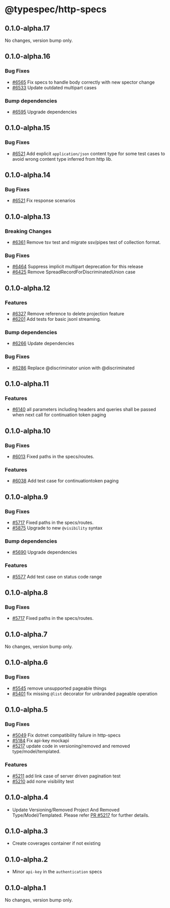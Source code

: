 # @typespec/http-specs

## 0.1.0-alpha.17

No changes, version bump only.

## 0.1.0-alpha.16

### Bug Fixes

- [#6565](https://github.com/microsoft/typespec/pull/6565) Fix specs to handle body correctly with new spector change
- [#6533](https://github.com/microsoft/typespec/pull/6533) Update outdated multipart cases

### Bump dependencies

- [#6595](https://github.com/microsoft/typespec/pull/6595) Upgrade dependencies


## 0.1.0-alpha.15

### Bug Fixes

- [#6521](https://github.com/microsoft/typespec/pull/6528) Add explicit `application/json` content type for some test cases to avoid wrong content type inferred from http lib.


## 0.1.0-alpha.14

### Bug Fixes

- [#6521](https://github.com/microsoft/typespec/pull/6521) Fix response scenarios


## 0.1.0-alpha.13

### Breaking Changes

- [#6361](https://github.com/microsoft/typespec/pull/6361) Remove tsv test and migrate ssv/pipes test of collection format.

### Bug Fixes

- [#6464](https://github.com/microsoft/typespec/pull/6464) Suppress implicit multipart deprecation for this release
- [#6425](https://github.com/microsoft/typespec/pull/6425) Remove SpreadRecordForDiscriminatedUnion case


## 0.1.0-alpha.12

### Features

- [#6327](https://github.com/microsoft/typespec/pull/6327) Remove reference to delete projection feature
- [#6201](https://github.com/microsoft/typespec/pull/6201) Add tests for basic jsonl streaming.

### Bump dependencies

- [#6266](https://github.com/microsoft/typespec/pull/6266) Update dependencies

### Bug Fixes

- [#6286](https://github.com/microsoft/typespec/pull/6286) Replace @discriminator union with @discriminated

## 0.1.0-alpha.11

### Features

- [#6140](https://github.com/microsoft/typespec/pull/6140) all parameters including headers and queries shall be passed when next call for continuation token paging

## 0.1.0-alpha.10

### Bug Fixes

- [#6013](https://github.com/microsoft/typespec/pull/6013) Fixed paths in the specs/routes.

### Features

- [#6038](https://github.com/microsoft/typespec/pull/6038) Add test case for continuationtoken paging

## 0.1.0-alpha.9

### Bug Fixes

- [#5717](https://github.com/microsoft/typespec/pull/5717) Fixed paths in the specs/routes.
- [#5875](https://github.com/microsoft/typespec/pull/5875) Upgrade to new `@visibility` syntax

### Bump dependencies

- [#5690](https://github.com/microsoft/typespec/pull/5690) Upgrade dependencies

### Features

- [#5577](https://github.com/microsoft/typespec/pull/5577) Add test case on status code range

## 0.1.0-alpha.8

### Bug Fixes

- [#5717](https://github.com/microsoft/typespec/pull/5717) Fixed paths in the specs/routes.

## 0.1.0-alpha.7

No changes, version bump only.

## 0.1.0-alpha.6

### Bug Fixes

- [#5545](https://github.com/microsoft/typespec/pull/5545) remove unsupported pageable things
- [#5401](https://github.com/microsoft/typespec/pull/5401) fix missing `@list` decorator for unbranded pageable operation

## 0.1.0-alpha.5

### Bug Fixes

- [#5049](https://github.com/microsoft/typespec/pull/5049) Fix dotnet compatibility failure in http-specs
- [#5184](https://github.com/microsoft/typespec/pull/5184) Fix api-key mockapi
- [#5217](https://github.com/microsoft/typespec/pull/5217) update code in versioning/removed and removed type/model/templated.

### Features

- [#5211](https://github.com/microsoft/typespec/pull/5211) add link case of server driven pagination test
- [#5210](https://github.com/microsoft/typespec/pull/5210) add none visibility test

## 0.1.0-alpha.4

- Update Versioning/Removed Project And Removed Type/Model/Templated. Please refer [PR #5217](https://github.com/microsoft/typespec/pull/5217) for further details.

## 0.1.0-alpha.3

- Create coverages container if not existing

## 0.1.0-alpha.2

- Minor `api-key` in the `authentication` specs

## 0.1.0-alpha.1

No changes, version bump only.
